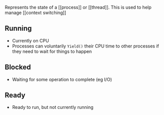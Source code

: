 Represents the state of a [[process]] or [[thread]]. This is used to help manage [[context switching]]

## Running
- Currently on CPU
- Processes can voluntarily `Yield()` their CPU time to other processes if they need to wait for things to happen

## Blocked
- Waiting for some operation to complete (eg I/O)

## Ready
- Ready to run, but not currently running